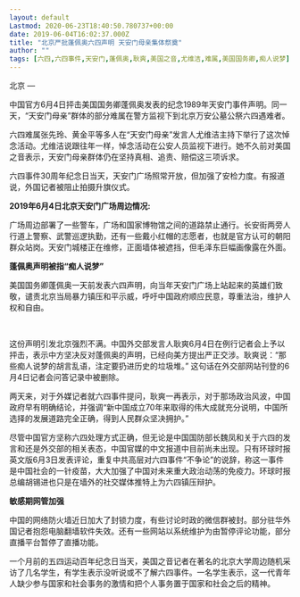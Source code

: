 ```yaml
---
layout: default
Lastmod: 2020-06-23T18:40:50.780737+00:00
date: 2019-06-04T16:02:37.000Z
title: "北京严批蓬佩奥六四声明 天安门母亲集体祭奠"
author: ""
tags: [六四,六四事件,天安门,蓬佩奥,耿爽,美国之音,尤维洁,难属,美国国务卿,痴人说梦]
---
```


北京 — 

中国官方6月4日抨击美国国务卿蓬佩奥发表的纪念1989年天安门事件声明。同一天，“天安门母亲”群体的部分难属在警方监视下到北京万安公墓公祭六四遇难者。

六四难属张先玲、黄金平等多人在“天安门母亲”发言人尤维洁主持下举行了这次悼念活动。尤维洁说跟往年一样，悼念活动在公安人员监视下进行。她不久前对美国之音表示，天安门母亲群体仍在坚持真相、追责、赔偿这三项诉求。

六四事件30周年纪念日当天，天安门广场照常开放，但加强了安检力度。有报道说，外国记者被阻止拍摄升旗仪式。

**2019年6月4日北京天安门广场周边情况:**

广场周边部署了一些警车，广场和国家博物馆之间的道路禁止通行。长安街两旁人行道上警察、武警巡逻执勤，还有一些戴小红帽的志愿者，也就是官方认可的朝阳群众站岗。天安门城楼正在维修，正面墙体被遮挡，但毛泽东巨幅画像露在外面。

**蓬佩奥声明被指“痴人说梦”**

美国国务卿蓬佩奥一天前发表六四声明，向当年天安门广场上站起来的英雄们致敬，谴责北京当局暴力镇压和平示威，呼吁中国政府顺应民意，尊重法治，维护人权和自由。

​

这份声明引发北京强烈不满。中国外交部发言人耿爽6月4日在例行记者会上予以抨击，表示中方坚决反对蓬佩奥的声明，已经向美方提出严正交涉。耿爽说：“那些痴人说梦的胡言乱语，注定要扔进历史的垃圾堆。” 这句话在外交部网站刊登的6月4日记者会问答记录中被删除。

两天来，对于外媒记者就六四事件提问，耿爽一再表示，对于那场政治风波，中国政府早有明确结论，并强调“新中国成立70年来取得的伟大成就充分说明，中国所选择的发展道路完全正确，得到人民群众坚决拥护。”

尽管中国官方坚称六四处理方式正确，但无论是中国国防部长魏凤和关于六四的发言和还是外交部的相关表态，中国官媒的中文报道中目前尚未出现。只有环球时报英文版6月3日发表评论，重复中共高层对六四事件“不争论”的说辞，称这一事件是中国社会的一针疫苗，大大加强了中国对未来重大政治动荡的免疫力。环球时报总编胡锡进也只是在墙外的社交媒体推特上为六四镇压辩护。

**敏感期网管加强**

中国的网络防火墙近日加大了封锁力度，有些讨论时政的微信群被封。部分驻华外国记者抱怨电脑翻墙软件失效。还有一些网站以系统维护为由暂停评论功能，部分直播平台暂停了直播功能。

一个月前的五四运动百年纪念日当天，美国之音记者在著名的北京大学周边随机采访了几名学生，有学生表示没听说或不了解六四事件。一名学生表示，这一代青年人缺少参与国家和社会事务的激情和把个人事务置于国家和社会之后的精神。

